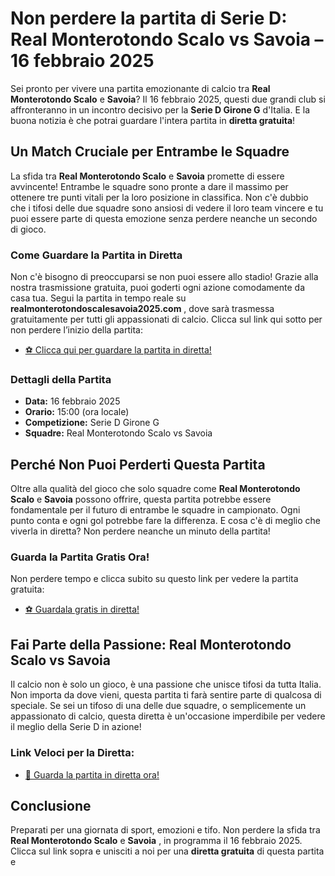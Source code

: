 # Non perdere la partita di Serie D: Real Monterotondo Scalo vs Savoia – 16 febbraio 2025

Sei pronto per vivere una partita emozionante di calcio tra **Real Monterotondo Scalo** e **Savoia**? Il 16 febbraio 2025, questi due grandi club si affronteranno in un incontro decisivo per la **Serie D Girone G** d'Italia. E la buona notizia è che potrai guardare l'intera partita in **diretta gratuita**!

## Un Match Cruciale per Entrambe le Squadre

La sfida tra **Real Monterotondo Scalo** e **Savoia** promette di essere avvincente! Entrambe le squadre sono pronte a dare il massimo per ottenere tre punti vitali per la loro posizione in classifica. Non c'è dubbio che i tifosi delle due squadre sono ansiosi di vedere il loro team vincere e tu puoi essere parte di questa emozione senza perdere neanche un secondo di gioco.

### Come Guardare la Partita in Diretta

Non c'è bisogno di preoccuparsi se non puoi essere allo stadio! Grazie alla nostra trasmissione gratuita, puoi goderti ogni azione comodamente da casa tua. Segui la partita in tempo reale su **realmonterotondoscalesavoia2025.com** , dove sarà trasmessa gratuitamente per tutti gli appassionati di calcio. Clicca sul link qui sotto per non perdere l’inizio della partita:

- [⚽ Clicca qui per guardare la partita in diretta!](https://tinyurl.com/livestreamfreeo?st=Real+Monterotondo+Scalo+vs+Savoia&si=gh)

### Dettagli della Partita

- **Data:** 16 febbraio 2025
- **Orario:** 15:00 (ora locale)
- **Competizione:** Serie D Girone G
- **Squadre:** Real Monterotondo Scalo vs Savoia

## Perché Non Puoi Perderti Questa Partita

Oltre alla qualità del gioco che solo squadre come **Real Monterotondo Scalo** e **Savoia** possono offrire, questa partita potrebbe essere fondamentale per il futuro di entrambe le squadre in campionato. Ogni punto conta e ogni gol potrebbe fare la differenza. E cosa c'è di meglio che viverla in diretta? Non perdere neanche un minuto della partita!

### Guarda la Partita Gratis Ora!

Non perdere tempo e clicca subito su questo link per vedere la partita gratuita:

- [⚽ Guardala gratis in diretta!](https://tinyurl.com/livestreamfreeo?st=Real+Monterotondo+Scalo+vs+Savoia&si=gh)

## Fai Parte della Passione: Real Monterotondo Scalo vs Savoia

Il calcio non è solo un gioco, è una passione che unisce tifosi da tutta Italia. Non importa da dove vieni, questa partita ti farà sentire parte di qualcosa di speciale. Se sei un tifoso di una delle due squadre, o semplicemente un appassionato di calcio, questa diretta è un'occasione imperdibile per vedere il meglio della Serie D in azione!

### Link Veloci per la Diretta:

- [🔴 Guarda la partita in diretta ora!](https://tinyurl.com/livestreamfreeo?st=Real+Monterotondo+Scalo+vs+Savoia&si=gh)

## Conclusione

Preparati per una giornata di sport, emozioni e tifo. Non perdere la sfida tra **Real Monterotondo Scalo** e **Savoia** , in programma il 16 febbraio 2025. Clicca sul link sopra e unisciti a noi per una **diretta gratuita** di questa partita e
